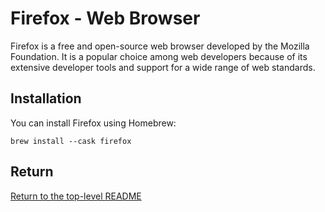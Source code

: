 # Firefox - Web Browser

Firefox is a free and open-source web browser developed by the Mozilla Foundation.
It is a popular choice among web developers because of its extensive developer tools and support for a wide range of web standards.

## Installation

You can install Firefox using Homebrew:

```shell
brew install --cask firefox
```

## Return

[Return to the top-level README](./../../README.md)
